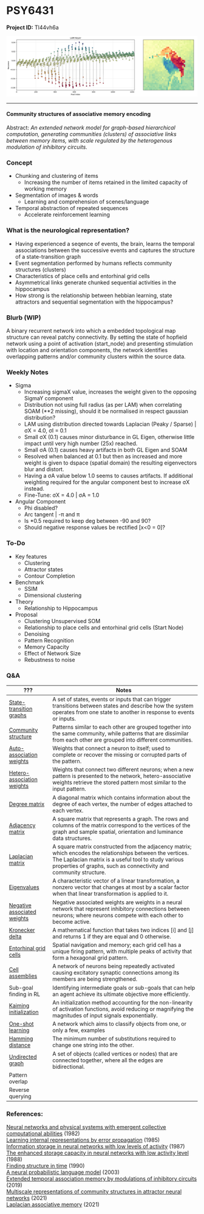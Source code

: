 # PSY6431

**Project ID:**  Tl44vh6a

<p align="center">
  <img src="https://github.com/epochlab/LAM/blob/main/sample.png">
</p>

--------------------------------------------------------------------

#### Community structures of associative memory encoding
Abstract: *An extended network model for graph-based hierarchical computation, generating communities (clusters) of associative links between memory items, with scale regulated by the heterogenous modulation of inhibitory circuits.*

### Concept
- Chunking and clustering of items
    - Increasing the number of items retained in the limited capacity of working memory
- Segmentation of images & words
    - Learning and comprehension of scenes/language
- Temporal abstraction of repeated sequences
    - Accelerate reinforcement learning

### What is the neurological representation?
- Having experienced a seqence of events, the brain, learns the temporal associations between the successive events and captures the structure of a state-transition graph
- Event segmentation performed by humans reflects community structures (clusters)
- Characteristics of place cells and entorhinal grid cells
- Asymmetrical links generate chunked sequential activities in the hippocampus
- How strong is the relationship between hebbian learning, state attractors and sequential segmentation with the hippocampus?

### Blurb (WIP)
A binary recurrent network into which a embedded topological map structure can reveal patchy connectivity. By setting the state of hopfield network using a point of activation (start_node) and presenting stimulation with location and orientation components, the network identifies overlapping patterns and/or community clusters within the source data.

### Weekly Notes
- Sigma
    - Increasing sigmaX value, increases the weight given to the opposing SigmaY component
    - Distribution not using full radius (as per LAM) when correlating SOAM (**2 missing), should it be normalised in respect gaussian distribution?
    - LAM using distribution directed towards Laplacian (Peaky / Sparse) | σX = 4.0, σI = 0.1
    - Small σX (0.1) causes minor disturbance in GL Eigen, otherwise little impact until very high number (25x) reached.
    - Small σA (0.1) causes heavy artifacts in both GL Eigen and SOAM
    - Resolved when balanced at 0.1 but then as increased and more weight is given to dspace (spatial domain) the resulting eigenvectors blur and distort.
    - Having a σA value below 1.0 seems to causes artifacts. If additional weighting required for the angular component best to increase σX instead. 
    - Fine-Tune: σX = 4.0 | σA = 1.0
- Angular Component
    - Phi disabled?
    - Arc tangent | -π and π
    - Is *0.5 required to keep deg between -90 and 90?
    - Should negative response values be rectified [x<0 = 0]?

### To-Do
- Key features
    - Clustering
    - Attractor states
    - Contour Completion
- Benchmark
    - SSIM
    - Dimensional clustering
- Theory
    - Relationship to Hippocampus
- Proposal
    - Clustering Unsupervised SOM
    - Relationship to place cells and entorhinal grid cells (Start Node)
    - Denoising
    - Pattern Recognition
    - Memory Capacity
    - Effect of Network Size
    - Rebustness to noise

### Q&A
??? | Notes
------- | -------
[State-transition graphs](https://en.wikipedia.org/wiki/State_diagram) | A set of states, events or inputs that can trigger transitions between states and describe how the system operates from one state to another in response to events or inputs.
[Community structure](https://en.wikipedia.org/wiki/Community_structure) | Patterns similar to each other are grouped together into the same community, while patterns that are dissimilar from each other are grouped into different communities.
[Auto-association weights](https://en.wikipedia.org/wiki/Autoassociative_memory) |  Weights that connect a neuron to itself; used to complete or recover the missing or corrupted parts of the pattern.
[Hetero-association weights](https://en.wikipedia.org/wiki/Autoassociative_memory) | Weights that connect two different neurons; when a new pattern is presented to the network, hetero-associative weights retrieve the stored pattern most similar to the input pattern.
[Degree matrix](https://en.wikipedia.org/wiki/Degree_matrix) | A diagonal matrix which contains information about the degree of each vertex, the number of edges attached to each vertex.
[Adjacency matrix](https://en.wikipedia.org/wiki/Adjacency_matrix) | A square matrix that represents a graph. The rows and columns of the matrix correspond to the vertices of the graph and sample spatial, orientation and luminance data structures.
[Laplacian matrix](https://en.wikipedia.org/wiki/Laplacian_matrix) | A square matrix constructed from the adjacency matrix; which encodes the relationships between the vertices. The Laplacian matrix is a useful tool to study various properties of graphs, such as connectivity and community structure.
[Eigenvalues](https://en.wikipedia.org/wiki/Eigenvalues_and_eigenvectors) | A characteristic vector of a linear transformation, a nonzero vector that changes at most by a scalar factor when that linear transformation is applied to it.
[Negative associated weights](https://www.ncbi.nlm.nih.gov/pmc/articles/PMC7116367/) | Negative associated weights are weights in a neural network that represent inhibitory connections between neurons; where neurons compete with each other to become active.
[Kronecker delta](https://en.wikipedia.org/wiki/Kronecker_delta) | A mathematical function that takes two indices [i] and [j] and returns 1 if they are equal and 0 otherwise.
[Entorhinal grid cells](https://en.wikipedia.org/wiki/Grid_cell) | Spatial navigation and memory; each grid cell has a unique firing pattern, with multiple peaks of activity that form a hexagonal grid pattern.
[Cell assemblies](http://www.scholarpedia.org/article/Cell_assemblies) | A network of neurons being repeatedly activated causing excitatory synaptic connections among its members are being strengthened.
Sub-goal finding in RL | Identifying intermediate goals or sub-goals that can help an agent achieve its ultimate objective more efficiently.
[Kaiming initialization](https://arxiv.org/pdf/1502.01852v1.pdf) | An initialization method accounting for the non-linearity of activation functions, avoid reducing or magnifying the magnitudes of input signals exponentially.
[One-shot learning](https://en.wikipedia.org/wiki/One-shot_learning) | A network which aims to classify objects from one, or only a few, examples
[Hamming distance](https://en.wikipedia.org/wiki/Hamming_distance) |  The minimum number of substitutions required to change one string into the other.
[Undirected graph](https://en.wikipedia.org/wiki/Graph_(discrete_mathematics)) | A set of objects (called vertices or nodes) that are connected together, where all the edges are bidirectional.
Pattern overlap |
Reverse querying |

### References:
[Neural networks and physical systems with emergent collective computational abilities](https://www.researchgate.net/publication/16246447_Neural_Networks_and_Physical_Systems_with_Emergent_Collective_Computational_Abilities) (1982)<br>
[Learning internal representations by error propagation](https://apps.dtic.mil/dtic/tr/fulltext/u2/a164453.pdf) (1985)<br>
[Information storage in neural networks with low levels of activity](https://sci-hub.ru/10.1103/PhysRevA.35.2293) (1987)<br>
[The enhanced storage capacity in neural networks with low activity level](https://sci-hub.ru/10.1209/0295-5075/6/2/002) (1988)<br>
[Finding structure in time](http://psych.colorado.edu/~kimlab/Elman1990.pdf) (1990)<br>
[A neural probabilistic language model](https://www.jmlr.org/papers/volume3/bengio03a/bengio03a.pdf) (2003)<br>
[Extended temporal association memory by modulations of inhibitory circuits](https://journals.aps.org/prl/pdf/10.1103/PhysRevLett.123.078101) (2019)<br>
[Multiscale representations of community structures in attractor neural networks](https://www.ncbi.nlm.nih.gov/pmc/articles/PMC8412329/pdf/pcbi.1009296.pdf) (2021)<br>
[Laplacian associative memory](https://github.com/TatsuyaHaga/laplacian_associative_memory_codes/tree/v1.0.1) (2021)
